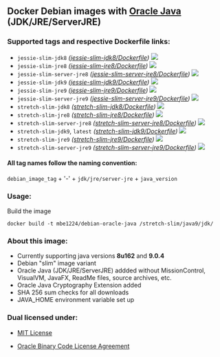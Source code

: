 ## Docker Debian images with [Oracle Java] (JDK/JRE/ServerJRE) ##

### Supported tags and respective Dockerfile links: ###

* ```jessie-slim-jdk8``` _\([jessie-slim-jdk8/Dockerfile]\)_
[![](https://images.microbadger.com/badges/image/mbe1224/debian-oracle-java:jessie-slim-jdk8.svg)](https://microbadger.com/images/mbe1224/debian-oracle-java:jessie-slim-jdk8 "")
* ```jessie-slim-jre8``` _\([jessie-slim-jre8/Dockerfile]\)_
[![](https://images.microbadger.com/badges/image/mbe1224/debian-oracle-java:jessie-slim-jre8.svg)](https://microbadger.com/images/mbe1224/debian-oracle-java:jessie-slim-jre8 "")
* ```jessie-slim-server-jre8``` _\([jessie-slim-server-jre8/Dockerfile]\)_
[![](https://images.microbadger.com/badges/image/mbe1224/debian-oracle-java:jessie-slim-server-jre8.svg)](https://microbadger.com/images/mbe1224/debian-oracle-java:jessie-slim-server-jre8 "")
* ```jessie-slim-jdk9``` _\([jessie-slim-jdk9/Dockerfile]\)_
[![](https://images.microbadger.com/badges/image/mbe1224/debian-oracle-java:jessie-slim-jdk9.svg)](https://microbadger.com/images/mbe1224/debian-oracle-java:jessie-slim-jdk9 "")
* ```jessie-slim-jre9``` _\([jessie-slim-jre9/Dockerfile]\)_
[![](https://images.microbadger.com/badges/image/mbe1224/debian-oracle-java:jessie-slim-jre9.svg)](https://microbadger.com/images/mbe1224/debian-oracle-java:jessie-slim-jre9 "")
* ```jessie-slim-server-jre9``` _\([jessie-slim-server-jre9/Dockerfile]\)_
[![](https://images.microbadger.com/badges/image/mbe1224/debian-oracle-java:jessie-slim-server-jre9.svg)](https://microbadger.com/images/mbe1224/debian-oracle-java:jessie-slim-server-jre9 "")
* ```stretch-slim-jdk8``` _\([stretch-slim-jdk8/Dockerfile]\)_
[![](https://images.microbadger.com/badges/image/mbe1224/debian-oracle-java:stretch-slim-jdk8.svg)](https://microbadger.com/images/mbe1224/debian-oracle-java:stretch-slim-jdk8 "")
* ```stretch-slim-jre8``` _\([stretch-slim-jre8/Dockerfile]\)_
[![](https://images.microbadger.com/badges/image/mbe1224/debian-oracle-java:stretch-slim-jre8.svg)](https://microbadger.com/images/mbe1224/debian-oracle-java:stretch-slim-jre8 "")
* ```stretch-slim-server-jre8``` _\([stretch-slim-server-jre8/Dockerfile]\)_
[![](https://images.microbadger.com/badges/image/mbe1224/debian-oracle-java:stretch-slim-server-jre8.svg)](https://microbadger.com/images/mbe1224/debian-oracle-java:stretch-slim-server-jre8 "")
* ```stretch-slim-jdk9```, ```latest``` _\([stretch-slim-jdk9/Dockerfile]\)_
[![](https://images.microbadger.com/badges/image/mbe1224/debian-oracle-java:stretch-slim-jdk9.svg)](https://microbadger.com/images/mbe1224/debian-oracle-java:stretch-slim-jdk9 "")
* ```stretch-slim-jre9``` _\([stretch-slim-jre9/Dockerfile]\)_
[![](https://images.microbadger.com/badges/image/mbe1224/debian-oracle-java:stretch-slim-jre9.svg)](https://microbadger.com/images/mbe1224/debian-oracle-java:stretch-slim-jre9 "")
* ```stretch-slim-server-jre9``` _\([stretch-slim-server-jre9/Dockerfile]\)_
[![](https://images.microbadger.com/badges/image/mbe1224/debian-oracle-java:stretch-slim-server-jre9.svg)](https://microbadger.com/images/mbe1224/debian-oracle-java:stretch-slim-server-jre9 "")

#### All tag names follow the naming convention: ###

```debian_image_tag``` + '-' + ```jdk/jre/server-jre``` + ```java_version```

### Usage: ###

Build the image
```shell
docker build -t mbe1224/debian-oracle-java /stretch-slim/java9/jdk/
```

### About this image: ###

- Currently supporting java versions **8u162** and **9.0.4**
- Debian "slim" image variant
- Oracle Java (JDK/JRE/ServerJRE) addded without MissionControl, VisualVM, JavaFX, ReadMe files, source archives, etc.
- Oracle Java Cryptography Extension added
- SHA 256 sum checks for all downloads
- JAVA\_HOME environment variable set up

### Dual licensed under: ###

* [MIT License]
* [Oracle Binary Code License Agreement]

   [Oracle Java]: <http://www.oracle.com/technetwork/java/javase/downloads/index.html>
   [jessie-slim-jdk8/Dockerfile]: <https://github.com/MihaiBogdanEugen/docker-debian-oracle-java/blob/master/jessie-slim/java8/jdk/Dockerfile>
   [jessie-slim-jre8/Dockerfile]: <https://github.com/MihaiBogdanEugen/docker-debian-oracle-java/blob/master/jessie-slim/java8/jre/Dockerfile>
   [jessie-slim-server-jre8/Dockerfile]: <https://github.com/MihaiBogdanEugen/docker-debian-oracle-java/blob/master/jessie-slim/java8/server-jre/Dockerfile>  
   [jessie-slim-jdk9/Dockerfile]: <https://github.com/MihaiBogdanEugen/docker-debian-oracle-java/blob/master/jessie-slim/java9/jdk/Dockerfile>
   [jessie-slim-jre9/Dockerfile]: <https://github.com/MihaiBogdanEugen/docker-debian-oracle-java/blob/master/jessie-slim/java9/jre/Dockerfile>
   [jessie-slim-server-jre9/Dockerfile]: <https://github.com/MihaiBogdanEugen/docker-debian-oracle-java/blob/master/jessie-slim/java9/server-jre/Dockerfile>  
   [stretch-slim-jdk8/Dockerfile]: <https://github.com/MihaiBogdanEugen/docker-debian-oracle-java/blob/master/stretch-slim/java8/jdk/Dockerfile>
   [stretch-slim-jre8/Dockerfile]: <https://github.com/MihaiBogdanEugen/docker-debian-oracle-java/blob/master/stretch-slim/java8/jre/Dockerfile>
   [stretch-slim-server-jre8/Dockerfile]: <https://github.com/MihaiBogdanEugen/docker-debian-oracle-java/blob/master/stretch-slim/java8/server-jre/Dockerfile>
   [stretch-slim-jdk9/Dockerfile]: <https://github.com/MihaiBogdanEugen/docker-debian-oracle-java/blob/master/stretch-slim/java9/jdk/Dockerfile>
   [stretch-slim-jre9/Dockerfile]: <https://github.com/MihaiBogdanEugen/docker-debian-oracle-java/blob/master/stretch-slim/java9/jre/Dockerfile>
   [stretch-slim-server-jre9/Dockerfile]: <https://github.com/MihaiBogdanEugen/docker-debian-oracle-java/blob/master/stretch-slim/java9/server-jre/Dockerfile> 
   [MIT License]: <https://raw.githubusercontent.com/MihaiBogdanEugen/docker-debian-oracle-java/master/LICENSE>
   [Oracle Binary Code License Agreement]: <https://raw.githubusercontent.com/MihaiBogdanEugen/docker-debian-oracle-java/master/Oracle_Binary_Code_License_Agreement%20for%20the%20Java%20SE%20Platform_Products_and_JavaFX>